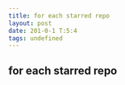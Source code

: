 ```yaml
---
title: for each starred repo
layout: post
date: 201-0-1 T:5:4
tags: undefined
---
```

## for each starred repo


